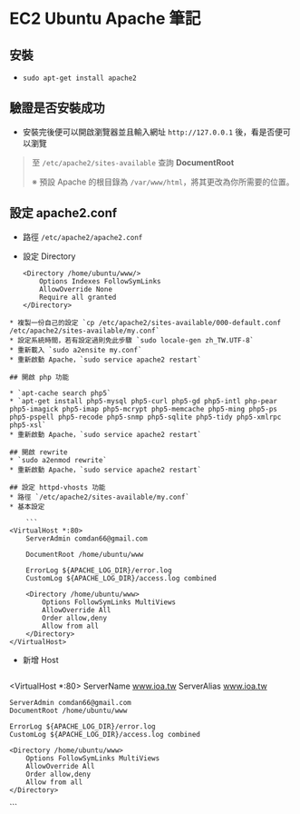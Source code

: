 # EC2 Ubuntu Apache 筆記

## 安裝
* `sudo apt-get install apache2`

## 驗證是否安裝成功
* 安裝完後便可以開啟瀏覽器並且輸入網址 `http://127.0.0.1` 後，看是否便可以瀏覽

> 至 `/etc/apache2/sites-available` 查詢 **DocumentRoot**
> 
> ※ 預設 Apache 的根目錄為 `/var/www/html`，將其更改為你所需要的位置。

## 設定 apache2.conf
* 路徑 `/etc/apache2/apache2.conf`
* 設定 Directory

	```
    <Directory /home/ubuntu/www/>
        Options Indexes FollowSymLinks
        AllowOverride None
        Require all granted
    </Directory>
```
* 複製一份自己的設定 `cp /etc/apache2/sites-available/000-default.conf /etc/apache2/sites-available/my.conf`
* 設定系統時間，若有設定過則免此步驟 `sudo locale-gen zh_TW.UTF-8`
* 重新載入 `sudo a2ensite my.conf`
* 重新啟動 Apache，`sudo service apache2 restart`

## 開啟 php 功能

* `apt-cache search php5`
* `apt-get install php5-mysql php5-curl php5-gd php5-intl php-pear php5-imagick php5-imap php5-mcrypt php5-memcache php5-ming php5-ps php5-pspell php5-recode php5-snmp php5-sqlite php5-tidy php5-xmlrpc php5-xsl`
* 重新啟動 Apache，`sudo service apache2 restart`

## 開啟 rewrite
* `sudo a2enmod rewrite`
* 重新啟動 Apache，`sudo service apache2 restart`

## 設定 httpd-vhosts 功能
* 路徑 `/etc/apache2/sites-available/my.conf`
* 基本設定

	```
<VirtualHost *:80>
    ServerAdmin comdan66@gmail.com

    DocumentRoot /home/ubuntu/www

    ErrorLog ${APACHE_LOG_DIR}/error.log
    CustomLog ${APACHE_LOG_DIR}/access.log combined

    <Directory /home/ubuntu/www>
        Options FollowSymLinks MultiViews
        AllowOverride All
        Order allow,deny
        Allow from all
    </Directory>
</VirtualHost>
```

* 新增 Host

	```
<VirtualHost *:80>
    ServerName www.ioa.tw
    ServerAlias www.ioa.tw

    ServerAdmin comdan66@gmail.com
    DocumentRoot /home/ubuntu/www

    ErrorLog ${APACHE_LOG_DIR}/error.log
    CustomLog ${APACHE_LOG_DIR}/access.log combined

    <Directory /home/ubuntu/www>
        Options FollowSymLinks MultiViews
        AllowOverride All
        Order allow,deny
        Allow from all
    </Directory>
</VirtualHost>
```